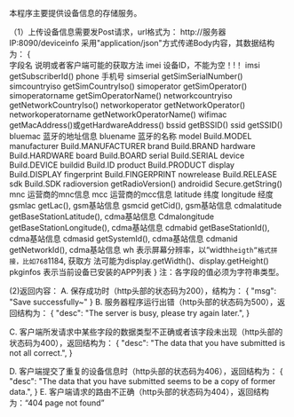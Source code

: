 
本程序主要提供设备信息的存储服务。

（1）上传设备信息需要发Post请求，url格式为：
        http://服务器IP:8090/deviceinfo
    采用"application/json"方式传递Body内容，其数据结构为：
      {   
          字段名                 说明或者客户端可能的获取方法
          imei                  设备ID，不能为空！!！
        	imsi                  getSubscriberId()
        	phone                 手机号
        	simserial             getSimSerialNumber()
        	simcountryiso         getSimCountryIso()
        	simoperator           getSimOperator()
        	simoperatorname       getSimOperatorName()
        	networkcountryiso     getNetworkCountryIso()
        	networkoperator       getNetworkOperator()
        	networkoperatorname   getNetworkOperatorName()
        	wifimac               getMacAddress()或getHardwareAddress()
        	bssid                 getBSSID()
        	ssid                  getSSID()
        	bluemac               蓝牙的地址信息
        	bluename              蓝牙的名称
        	model                 Build.MODEL
        	manufacturer          Build.MANUFACTURER
        	brand                 Build.BRAND
        	hardware              Build.HARDWARE
        	board                 Build.BOARD
        	serial                Build.SERIAL
        	device                Build.DEVICE
        	buildid               Build.ID
        	product               Build.PRODUCT
        	display               Build.DISPLAY
        	fingerprint           Build.FINGERPRINT
        	nowrelease            Build.RELEASE
        	sdk                   Build.SDK
        	radioversion          getRadioVersion()
        	androidid             Secure.getString()
        	mnc                 	运营商的mnc信息
        	mcc                   运营商的mcc信息
        	latitude              纬度
        	longitude             经度
        	gsmlac                getLac(), gsm基站信息
        	gsmcid                getCid(), gsm基站信息
        	cdmalatitude          getBaseStationLatitude(), cdma基站信息
        	Cdmalongitude         getBaseStationLongitude(), cdma基站信息
        	cdmabid               getBaseStationId(), cdma基站信息
        	cdmasid               getSystemId(), cdma基站信息
        	cdmanid               getNetworkId(), cdma基站信息
        	wh                    表示屏幕分辨率，以“width`heigth”格式拼接，比如768`1184, 获取方
                                   法可能为display.getWidth()、display.getHeight()
          pkginfos              表示当前设备已安装的APP列表
    }
注：各字段的值必须为字符串类型。

(2)返回内容：
  A. 保存成功时（http头部的状态码为200），结构为：
    {
       "msg": "Save successfully~"
    }
  B. 服务器程序运行出错（http头部的状态码为500），返回结构为：
   {
     "desc": "The server is busy, please try again later.",
   }

  C. 客户端所发请求中某些字段的数据类型不正确或者该字段未出现（http头部的状态码为400），返回结构为：
   {
     "desc": "The data that you have submitted is not all correct.",
   }

  D. 客户端提交了重复的设备信息时（http头部的状态码为406），返回结构为：
   {
     "desc": "The data that you have submitted seems to be a copy of former data.",
   }
  E. 客户端请求的路由不正确（http头部的状态码为404），返回结构为：“404 page not found”
